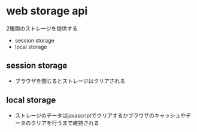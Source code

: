 # web storage api

2種類のストレージを提供する

- session storage
- local storage

## session storage

- ブラウザを閉じるとストレージはクリアされる

## local storage

- ストレージのデータはjavascriptでクリアするかブラウザのキャッシュやデータのクリアを行うまで維持される

